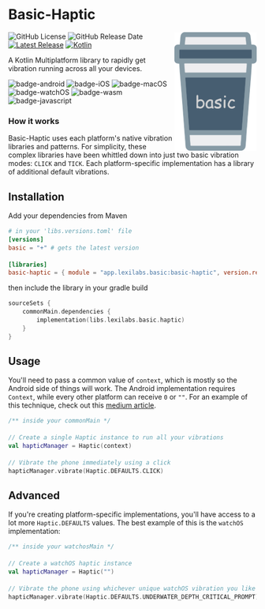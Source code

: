 # Basic-Haptic
<img src="images/logo-icon.svg" alt="basic" height="240" style="float:right;"/> 

![GitHub License](https://img.shields.io/github/license/lexilabs-app/basic-haptic)
![GitHub Release Date](https://img.shields.io/github/release-date/lexilabs-app/basic-haptic)
[![Latest Release](https://img.shields.io/maven-central/v/app.lexilabs.basic/basic-haptic?color=blue&label=latest)](https://central.sonatype.com/artifact/app.lexilabs.basic/basic-haptic)
[![Kotlin](https://img.shields.io/badge/Kotlin-2.1.20-7f52ff.svg?style=flat&logo=kotlin)](https://kotlinlang.org)

A Kotlin Multiplatform library to rapidly get vibration running across all your devices.

![badge-android](http://img.shields.io/badge/android-full_support-65c663.svg?style=flat)
![badge-iOS](http://img.shields.io/badge/iOS-full_support-65c663.svg?style=flat)
![badge-macOS](http://img.shields.io/badge/macOS-full_support-65c663.svg?style=flat)
![badge-watchOS](http://img.shields.io/badge/watchOS-full_support-65c663.svg?style=flat)
![badge-wasm](https://img.shields.io/badge/wasm-full_support-65c663.svg?style=flat)
![badge-javascript](https://img.shields.io/badge/javascript-full_support-65c663.svg?style=flat)

### How it works
Basic-Haptic uses each platform's native vibration libraries and patterns. For simplicity, these complex libraries have been whittled down into just two basic vibration modes: `CLICK` and `TICK`. Each platform-specific implementation has a library of additional default vibrations.

## Installation

Add your dependencies from Maven
```toml
# in your 'libs.versions.toml' file
[versions]
basic = "+" # gets the latest version

[libraries]
basic-haptic = { module = "app.lexilabs.basic:basic-haptic", version.ref = "basic"}
```

then include the library in your gradle build
```kotlin
sourceSets {
    commonMain.dependencies {
        implementation(libs.lexilabs.basic.haptic)
    }
}
```

## Usage
You'll need to pass a common value of  `context`, which is mostly so the Android side of things will work.
The Android implementation requires `Context`, while every other platform can receive `0` or `""`.
For an example of this technique, check out this [medium article](https://blog.hakz.app/contain-your-apps-memory-please-0c62819f8d7f).

```kotlin
/** inside your commonMain */

// Create a single Haptic instance to run all your vibrations
val hapticManager = Haptic(context)

// Vibrate the phone immediately using a click
hapticManager.vibrate(Haptic.DEFAULTS.CLICK)
```

## Advanced
If you're creating platform-specific implementations, you'll have access to a lot more `Haptic.DEFAULTS` values.
The best example of this is the `watchOS` implementation:
```kotlin
/** inside your watchosMain */

// Create a watchOS haptic instance
val hapticManager = Haptic("")

// Vibrate the phone using whichever unique watchOS vibration you like
hapticManager.vibrate(Haptic.DEFAULTS.UNDERWATER_DEPTH_CRITICAL_PROMPT)
```
